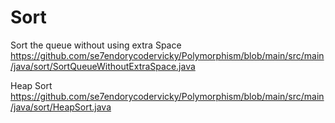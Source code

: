 # Sort

Sort the queue without using extra Space
https://github.com/se7endorycodervicky/Polymorphism/blob/main/src/main/java/sort/SortQueueWithoutExtraSpace.java

Heap Sort
https://github.com/se7endorycodervicky/Polymorphism/blob/main/src/main/java/sort/HeapSort.java

  
  
